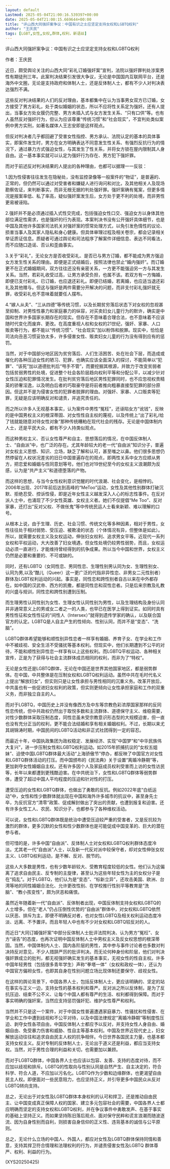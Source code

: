 ```yaml
---
layout: default
Lastmod: 2025-05-04T21:00:16.539397+00:00
date: 2025-05-04T21:00:15.669644+00:00
title: "评山西大同强奸案争议：中国有识之士应坚定支持女权和LGBTQ权利"
author: "王庆民"
tags: [LGBT,女性,女权,群体,权利，新语丝]
---
```


评山西大同强奸案争议：中国有识之士应坚定支持女权和LGBTQ权利

作者：王庆民

近日，颇受舆论关注的山西大同“彩礼订婚强奸案”宣判，法院以强奸罪判处涉案男性有期徒刑三年。此案判决结果引发很大争议，无论是中国国内互联网平台，还是海外中文圈，无论是支持政府和体制人士，还是反体制人士，都有不少人对判决表达强烈不满。

这些反对判决结果的人们的反对理由，基本都集中在认为当事男女双方已订婚，女方接受了男方彩礼，处于类似婚姻的状态，所以不应将性关系定为强奸。还有人提出，当事女方处女膜仍完整、男方未插入式与女方发生关系、“只有口供”等。也有人虽然反对强奸行为，但认为应该尊重“传统习惯”和“社会现实”，不宜判处类似案例中男方实刑，如著名媒体人王志安即是这样观点。

但反对判决者几乎都回避了受害女性指控、男方承认、法院认定的基本的具体事实，即案件发生时，男方在女方明确表达不同意发生性关系、有强烈反抗行为的情况下，通过暴力方式强迫女性，与其发生了性关系，并将女方锁在屋内限制其人身自由。这一基本事实就可以认定为强奸行为存在、男方犯下强奸罪。

而对于前述反对判决结果的人提出的各种理由，也都可以据理一一反驳：

1.因为性侵害往往发生在隐秘处，没有监控录像等一般案件的“物证”，是普遍的、正常的，但仍然可以通过对受害者和嫌疑人进行询问和对比，及其他相关人及现场勘察佐证，来判断事实，而非无根无据的判处强奸罪。强奸案确有冤案，但更多情况是报案率低、私了率高，疑似强奸案发生后，女方处于更不利的处境，而非男性更易被诬陷。

2.强奸并不是必须通过插入式性交完成，包括强迫女性口交、强迫女方以身体其他部位满足性需求，也是强奸的行为表现。本案判决书没有公开强奸具体细节，也是中国及其他许多国家司法机关对强奸案的惯常处理方式，以免引发色情性的议论、损害当事人及其家人隐私和身心健康。但具体审理过程及相关卷宗，都会记录相关举证质证信息。质疑者可通过舆论和司法程序了解案件详细信息、表达不同看法，而不应随口造谣、否认和歪曲事实。

3.关于“彩礼”，无论女方是否收受彩礼、是否已与男方订婚，都不能成为男方强迫女方发生性关系的理由。即便是正式结婚后，按照法律也禁止“婚内强奸”。而订婚更不在正式婚姻期间，双方往往还没有亲密关系，一方更不能强迫另一方与其发生关系。当然，若彩礼收受过高，让男方承受负担，也属不该。若双方有一方悔婚，即便已支付彩礼、已订婚，也应退还彩礼。即便已结婚，若离婚，也应适当退还彩礼及其他赠与。但这与强奸是两件需要分开解决的问题，而非支付彩礼强奸就无罪，收受彩礼也不意味着就要任人摆布。

4.“嫁人从夫”、“三从四德”等传统习惯，以及长期贫穷落后状态下对女权的忽视甚至抑制、对男性性暴力和家庭暴力的纵容，对买卖妇女儿童行为的默许，确实是中国和世界许多国家长期存在的现实。但存在不意味着合理合法，也不意味着不应该随时代变化而废弃、更改。在高度重视人权和女权的21世纪，强奸、家暴、人口贩卖等行为，都不能以“传统习惯”、“社会现实”加以粉饰和脱罪。现实中，恰恰是司法向丑恶习惯妥协太多，许多侵害女性、贩卖妇女儿童的行为没有得到应有的惩罚。

当然，对于中国部分地区因为贫穷落后、人们生活困苦、处在社会下层，而造成或催化的各种压迫女性的陋习、犯罪，也确实应该全面深入的探讨，不能简单以“犯罪”、“该死”加以道德批判后“甩手不管”，而要挖掘其根源，并致力于改变贫弱者包括贫弱男性的处境，促进整个社会各阶层趋向权利平等和分配公平，以减少针对女性压迫和犯罪情况发生。在批判贫穷落后地区男性犯罪同时，也不应忽视权贵精英的骄奢淫逸，以及明白后者的巧取豪夺是将前者推向粗暴直接型犯罪的部分原因。但这并不是为侵害女性的犯罪者脱罪的理由。对强奸、家暴、人口贩卖等犯罪，无疑是应该明确反对和谴责，并追究责任的。

而之所以许多人无视基本事实，认为案件中男性“冤枉”，还诬陷女方“讹钱”，反映的是中国男权主义的根深蒂固、对女性性自主权的蔑视，以及传统上“出了彩礼/给了钱就能随意对待女性对象”那种传统糟粕在现代社会的残存。无论是中国体制内人士，还是平民大众，都有不少人持类似观点。

而这种男权主义、否认女性尊严和自主、思想落后的情况，在中国反体制人士、“自由派”中，也广泛的存在。尤其年龄较大的老一代“自由派”知识分子，普遍对女权主义思想、知识、立场，缺乏了解和认可，甚至嗤之以鼻。他们很多思想仍然停留在人权状况差劣的旧日中国普遍存在的观点，即两性关系中女方应顺从男方，把恋爱和婚姻与性同意划等号。他们也对19世纪至今的女权主义浪潮颇为反感，认为是“共产主义”和道德堕落的产物。

而这样的思想，与当今女性权利意识觉醒的时代浪潮、社会变化，是相悖的。2006年出现、2017年前后达到高峰的“MeToo”运动，女性及其他性别群体打破沉默、拒绝忍受、控诉性侵，即是近年女性主义越发深入人心的标志性事件。在反对派人士中，也涌现了不少女性英雄、女权主义者。她们不仅提倡“Me Too”、反对家暴，还打出“反对父权、不做伥鬼”等中传统民运人士看来新颖、难以理解的口号。

从根本上说，由于生理、历史、社会习惯、传统文化等多种因素，相对于男性，女性往往处于相对弱势、受压迫、被欺凌的状态（个体情况有异，但整体是如此）。所以，就需要女权主义及女权运动，伸张妇女权利、追求男女平等。近现代一系列女权和平权运动，大大改善了妇女境遇，但女性处境仍较男性弱势，而且，女权运动必须一直进行，才能维持曾经得到的抗争成果。所以当今中国和世界，女权主义仍然是必要和重要的、不可或缺的。

同时，还有LGBTQ（女同性恋、男同性恋、生理性别男认同为女、生理性别女、认同为男,以及“酷儿（Queer）这一更广泛的代指非异性恋、非男女二元性别者）群体及LGBT权利运动的兴起。事实是，同性恋和跨性别者自古以来在中外都存在。如中国的汉武帝、西方的凯撒，都是同性恋和双性恋者。只是后来宗教及礼教的兴盛与规训，同性恋和跨性别遭到压制。

而生理男性认同性别为女性、生理女性认同性别为男性，以及生理结构及身份认同并非通常意义上的男或女二者之一的人类，也早已在医学上得到证实。如同时具有男性性征和女性性征的“间性人（Intersex）”就得到遗传学家的确认，以及联合国官方的认定。LGBTQ是人自主产生的性倾向、性别认同，而并不是“变态”、“洗脑”。

LGBTQ群体希望能够和顺性别异性恋者一样享有婚姻、养育子女、在学业和工作中不被歧视、安全生活不受骚扰等基本权利。但现实中，他们长期遭到不公平的对待，不能和顺性别异性恋一样享有以上这些权利。而LGBTQ平权运动、各种相关宣传，正是为了获得与社会主流群体成员相同的权利，而非为了“特权”。

无论是女性还是LGBTQ群体，无论在中国还是世界其他国家地区，都是弱势群体。在中国，中共整体是在压制女权和LGBTQ权利运动。虽然中共在毛时代名义上提出“解放妇女”，但实则只是让女性承担与男性相同的沉重义务。改革开放后，中共虽也有一些促进妇女权利的政策，但实则更倾向让女性承担家庭和工作的双重义务，而非独立自主的人。

而对于LGBTQ，中国历史上并没有像西方及中东等宗教色彩浓厚国家那样的反同性恋传统，但中共政权仍然出于取悦多数和主流群体、道德保守主义、维稳需要，对性少数群体采取压制态度，同性恋虽未受宗教意识形态型的大规模迫害，但一直也没有充分正当的权利，更不能合法结婚和享有相关婚姻权利。不过，长期以来尤其胡锦涛时期，中国民间的LGBTQ活动和非正式社团得到一定的容忍。

而最近十年，中国执政集团为政权稳定、发展经济、实现“中国梦”和“中华民族伟大复兴”，进一步压制女性和LGBTQ权利运动。如2015年抓捕抗议的“女权五姐妹”、迫使中国LGBTQ群体最大活动“上海骄傲节”停办，都反映了中国官方对女性和LGBTQ群体活动的打压。而中国颁布的《民法典》关于设置“离婚冷静期”等，更加剥夺女性婚姻自主权。还有许多因个人及家庭成员权利受害而上访的女性访民等，长年以来都遭到更残酷迫害。在中共统治下，女性和LGBTQ群体等弱势群体，遭受了超过中国人平均程度的压迫和针对性的打压。

遭受压迫的女性和LGBTQ群体，也做出了勇敢的反抗。例如2022年底“白纸运动”中，女性和性少数群体就出现在中国和海外许多城市的抗议中，甚至身先士卒，为反抗官方“清零”政策、促成解封做出了突出的贡献，也遭到报复和迫害。还有许多女性工人、农民、知识分子，也都参与了各种维权活动。

可以说，女性和LGBTQ群体既是统治中遭受压迫较严重的受害者，又是反抗较为激烈的群体，更多沉默的女性和性少数群体也是可能促成中国变革的、巨大的潜在参与者。

但可惜的是，许多中国“自由派”、反体制人士对女权和LGBTQ权利群体态度冷淡。尤其老一代“自由派”人士，以及新一代反对派中较保守者，却对女性伸张女权主义、LGBTQ权利运动，是不解、反对、脱节的。

这些人大多数是男性，也有少数年龄较大、受教育程度较低的女性。他们认为这偏离了追求自由民主、反专制的主旋律，甚至认为这些年轻女性为主的女权分子是在“捣乱”。对于LGBTQ，他们认为是“变态”、“标新立异”，还攻击美国、欧洲、台湾等地的同性婚姻合法化、允许更改性别、在学校推行性别平等教育是“洗脑”、“教小孩变性”，颇为厌恶和痛恨。

虽然近年随着新一代“自由派”、反体制者出现，中国反体制支持女权和LGBTQ的人士增多。但在“老人”仍占压倒性优势的“自由派”群体中，对女权和LGBTQ依然以厌恶、排斥为主，即便不明确反对者，也对女性LGBTQ及相关权利运动态度冷淡、远离、不予置评。而且年轻人中也有不少对女权和LGBTQ较反对的人。

而近日“大同订婚强奸案”中部分反体制人士批评法院判决、认为男方“冤枉”、女方“诬告”的态度，也再次证明中国反体制人士中男权主义及反女权思想的根深蒂固。当然，中国体制内人士、国内各阶层的男性，其中参与事件讨论者也多数对判决持反对意见，不少人措辞严厉的批评判决。而无论何种身份和阶层，他们对判决强奸罪成立的批判，都无视强奸确实发生的基本事实，无视女性的性自主权。许多中国年轻男性（包括很多青年学生）声称“拳塔一体”（女权和政权一体），还认为中国官方偏袒女性，也即其自身在性别问题立场比现体制还要保守、歧视女性。

在这样的舆论背景下，中国各界人士，包括反体制人士，更应该明确的、坚定的站在事实与正义一边，支持女性的基本权利和尊严。反对派之所以反体制，是为了反抗压迫、结束不公不义、让每个中国人都有尊严的生活、权利都得到保障。而对于事实明确的强奸案，当然应支持惩罚强奸犯、维护女性尊严和权利。

当然并不只是这一个案件，对于中国女性普遍遭遇家庭暴力、性骚扰和性侵害、在学业和工作中遭到歧视和不公平对待，以及中国法律规定“离婚冷静期”等制度性压迫、剥夺女性各项自由，中国反体制人士都应予以反对，并支持女性人身自由、婚姻自由、免受暴力伤害和威胁、性自主等基本权利。中国及世界近现代史上，妇女解放运动往往和追求自由民主人权的抗争相伴。今日世界各国民主力量，也基本都支持女权主义。反对专制的反体制人士，无论出于道义还是利益，都应当支持女权。当然，对于男性合理的利益和关切，也需要加以兼顾。

而对于LGBTQ群体，中国各界人士也应该以包容、友善、支持的态度对待，而不应加以歧视和排斥。LGBTQ的性取向与性别认同是自然产生、自主决定的，符合科学、符合人道，不应加以污名化。LGBTQ作为少数和边缘群体，也更渴望自由民主人权。即便面对一些民意阻力，也应坚持正义，并引导更多中国民众从反对LGBTQ转向支持。

总之，无论出于对女性及LGBTQ群体本身权利的认可和捍卫，还是推动自由民主、让中国变成真正保障人权的国家、建立多元包容社会的需要，中国各界人士都应明确而坚定的支持女权和LGBTQ权利，并在争议事件中勇敢发声、在基于事实的基础上坚持正义。而如果坚持陈旧落后观点、面对保守民粹和谎言浪潮而随波逐流、因为自身性别而自利，则损害自身信仰的正义性、违背基本的诚信与公平原则。

总之，无论什么立场的中国人、外国人，都应对女性及LGBTQ群体保持同情和善意，支持其捍卫符合情理和法理权利的行为，并谴责侵害女性及LGBTQ 群体尊严、权利、利益的行为。

(XYS20250425)

